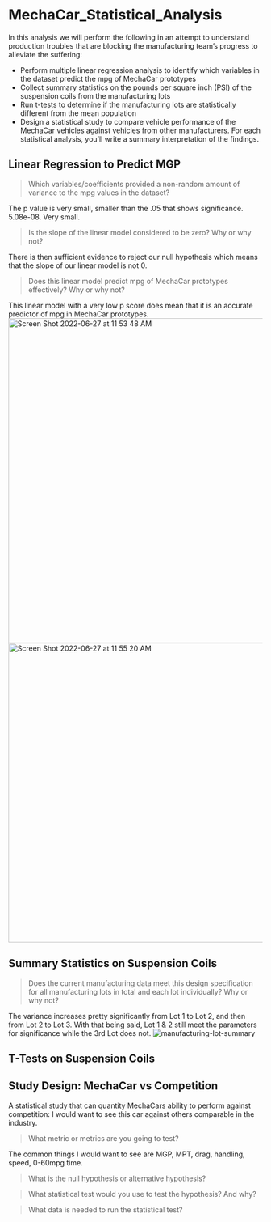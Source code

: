# MechaCar_Statistical_Analysis
In this analysis we will perform the following in an attempt to understand production troubles that are blocking the manufacturing team’s progress to alleviate the suffering:
* Perform multiple linear regression analysis to identify which variables in the dataset predict the mpg of MechaCar prototypes
* Collect summary statistics on the pounds per square inch (PSI) of the suspension coils from the manufacturing lots
* Run t-tests to determine if the manufacturing lots are statistically different from the mean population
* Design a statistical study to compare vehicle performance of the MechaCar vehicles against vehicles from other manufacturers. For each statistical analysis, you’ll write a summary interpretation of the findings.



## Linear Regression to Predict MGP

> Which variables/coefficients provided a non-random amount of variance to the mpg values in the dataset?

The p value is very small, smaller than the .05 that shows significance. 5.08e-08. Very small.

> Is the slope of the linear model considered to be zero? Why or why not?

There is then sufficient evidence to reject our null hypothesis which means that the slope of our linear model is not 0.

> Does this linear model predict mpg of MechaCar prototypes effectively? Why or why not?

This linear model with a very low p score does mean that it is an accurate predictor of mpg in MechaCar prototypes.
<img width="642" alt="Screen Shot 2022-06-27 at 11 53 48 AM" src="https://user-images.githubusercontent.com/95602006/175994632-2a81b53b-2d1a-4db4-a6e9-a314cdaabeb1.png">
<img width="592" alt="Screen Shot 2022-06-27 at 11 55 20 AM" src="https://user-images.githubusercontent.com/95602006/175994959-88313aa8-70a6-4966-9d92-c38a96201812.png">



## Summary Statistics on Suspension Coils
> Does the current manufacturing data meet this design specification for all manufacturing lots in total and each lot individually? Why or why not?

The variance increases pretty significantly from Lot 1 to Lot 2, and then from Lot 2 to Lot 3. With that being said, Lot 1 & 2 still meet the parameters for significance while the 3rd Lot does not.
![manufacturing-lot-summary](https://user-images.githubusercontent.com/95602006/175994398-5e12f5a0-3b5c-472e-a4fc-405686920263.png)


## T-Tests on Suspension Coils

## Study Design: MechaCar vs Competition
A statistical study that can quantity MechaCars ability to perform against competition: I would want to see this car against others comparable in the industry. 

> What metric or metrics are you going to test?

The common things I would want to see are MGP, MPT, drag, handling, speed, 0-60mpg time.

> What is the null hypothesis or alternative hypothesis?

> What statistical test would you use to test the hypothesis? And why?

> What data is needed to run the statistical test?

